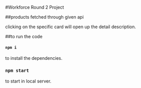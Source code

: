 #Workforce Round 2 Project

##products fetched through given api

clicking on the specific card will open up the detail description.

##to run the code

#### `npm i`
to install the dependencies.

### `npm start` 
to start in local server.